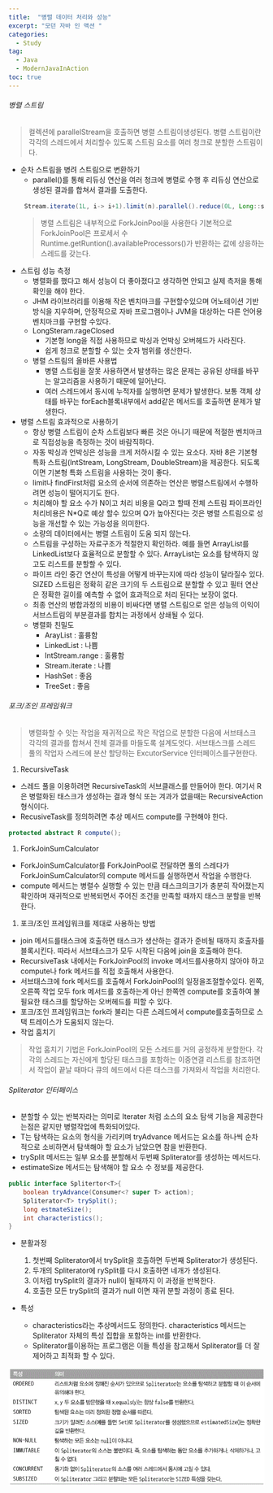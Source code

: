 ```yaml
---
title:  "병렬 데이터 처리와 성능"
excerpt: "모던 자바 인 액션 "
categories:
  - Study
tag:
  - Java
  - ModernJavaInAction
toc: true
---
```


###### 병렬 스트림
> 컬렉션에 parallelStream을 호출하면 병렬 스트림이생성된다.
> 병렬 스트림이란 각각의 스레드에서 처리할수 있도록 스트림 요소를 여러 청크로 분할한 스트림이다.

- 순차 스트림을 병려 스트림으로 변환하기
  - parallel()를 통해 리듀싱 연산을 여러 청크에 병렬로 수행 후 리듀싱 연산으로 생성된 결과를 합쳐서 결과를 도출한다.
  ``` java
   Stream.iterate(1L, i-> i+1).limit(n).parallel().reduce(0L, Long::sum);
  ```
  >병렬 스트림은 내부적으로 ForkJoinPool을 사용한다 기본적으로 ForkJoinPool은 프로세서 수 Runtime.getRuntion().availableProcessors()가 반환하는 값에 상응하는 스레드를 갖는다.
- 스트림 성능 측정
  - 병렬화를 했다고 해서 성능이 더 좋아졌다고 생각하면 안되고 실제 측저을 통해 확인을 해야 한다.
  - JHM 라이브러리를 이용해 작은 벤치마크를 구현할수있으며 어노테이션 기반방식을 지우하며, 안정적으로 자바 프로그램이나 JVM을 대상하는 다른 언어용 벤치마크를 구현할 수있다.
  - LongSteram.rageClosed
    - 기본형 long을 직접 사용하므로 박싱과 언박싱 오버헤드가 사라진다.
    - 쉽게 청크로 분할할 수 있는 숫자 범위를 생산한다. 
  - 병렬 스트림의 올바른 사용법
    - 병렬 스트림을 잘못 사용하면서 발생하는 많은  문제는 공유된 상태를 바꾸는 알고리즘을 사용하기 때문에 일어난다.
    - 여러 스레드에서 동시에 누적자를 실행하면 문제가 발생한다. 보통 객체 상태를 바꾸는 forEach블록내부에서 add같은 메서드를 호출하면 문제가 발생한다.
- 병렬 스트림 효과적으로 사용하기
  - 항상 병렬 스트림이 순차 스트림보다 빠른 것은 아니기 때문에 적절한 벤치마크로 직접성능을 측정하는 것이 바람직하다.
  - 자동 박싱과 언박싱은 성능을 크게 저하시킬 수 있는 요소다. 자바 8은 기본형 특화 스트림(IntStream, LongStream, DoubleStream)을 제공한다. 되도록이면 기본형 특화 스트림을 사용하는 것이 좋다.
  - limit나 findFirst처럼 요소의 순서에 의존하는 연산은 병렬스트림에서 수행하려면 성능이 떨어지기도 한다. 
  - 처리해야 할 요소 수가 N이고 처리 비용을 Q라고 할때 전체 스트림 파이프라인 처리비용은 N*Q로 예상 할수 있으며 Q가 높아진다는 것은 병렬 스트림으로 성능을 개선할 수 있는 가능성을 의미한다.
  - 소량의 데이터에서는 병렬 스트림이 도움 되지 않는다.
  - 스트림을 구성하는 자료구조가 적절한지 확인하라. 예를 들면 ArrayList를 LinkedList보다 효율적으로 분할할 수 있다. ArrayList는 요소를 탐색하지 않고도 리스트를 분할할 수 있다.
  - 파이프 라인 중간 연산이 특성을 어떻게 바꾸는지에 따라 성능이 달라질수 있다. SIZED 스트림은 정확히 같은 크기의 두 스트림으로 분할할 수 있고 필터 연산은 정확한 길이를 예측할 수 없어 효과적으로 처리 된다는 보장이 없다.
  - 최종 연산의 병합과정의 비용이 비싸다면 병렬 스트림으로 얻은 성능의 이익이 서브스트림의 부분결과를 합치는 과정에서 상쇄될 수 있다.
  - 병렬화 친밀도
    - ArayList : 훌륭함
    - LinkedList : 나쁨
    - IntStream.range : 훌륭함
    - Stream.iterate : 나쁨
    - HashSet : 좋음
    - TreeSet : 좋음  
  
###### 포크/조인 프레임워크
 > 병렬화할 수 잇는 작업을 재귀적으로 작은 작업으로 분할한 다음에 서브태스크 각각의 결과를 합쳐서 전체 결과를 마들도록 설계도엇다. 
 > 서브태스크를 스레드 풀의 작업자 스레드에 분산 할당하는 ExcutorService 인터페이스를구현한다.
 
1. RecursiveTask
  - 스레드 풀을 이용하려면 RecursiveTask<R>의 서브클래스를 만들어야 한다. 여기서 R은 병렬화된 태스크가 생성하는 결과 형식 또는 겨과가 없을때는 RecursiveAction 형식이다.
  - RecusiveTask를 정의하려면 추상 메서드 compute를 구현해야 한다.
  ``` java
  protected abstract R compute();
  ```
1. ForkJoinSumCalculator
  - ForkJoinSumCalculator를 ForkJoinPool로 전달하면 풀의 스레다가 ForkJoinSumCalculator의 compute 메서드를 실행하면서 작업을 수행한다.
  - compute 메서드는 병렬수 실행할 수 있는 만큼 태스크의크기가 충분히 작어졌는지 확인하며 재귀적으로 반복되면서 주어진 조건을 만족할 때까지 태스크 분할을 반복한다.
1. 포크/조인 프레임워크를 제대로 사용하는 방법
  - join 메서드를태스크에 호출하면 태스크가 생산하는 결과가 준비될 때까지 호출자를 블록시킨다. 따라서 서브태스크가 모두 시작된 다음에 join을 호출해야 한다.
  - RecursiveTask 내에서는 ForkJoinPool의 invoke 메서드를사용하지 않아야 하고 compute나 fork 메서드를 직접 호출해서 사용한다.
  - 서브태스크에 fork 메서드를 호출해서 ForkJoinPool의 일정을조절할수있다. 왼쪽, 오른쪽 작업 모두 fork 메서드를 호출하는게 아닌 한쪽엔 compute를 호출하여 불필요한 태스크를 할당하는 오버헤드를 피할 수 있다.
  - 포크/조인 프레임워크는 fork라 불리는 다른 스레드에서 compute를호출하므로 스택 트레이스가 도움되지 않는다.
  - 작업 훔치기
   > 작업 훔치기 기법은 ForkJoinPool의 모든 스레드를 거의 공정하게 분할한다. 각각의 스레드는 자신에게 할당된 태스크를 포함하는 이중연결 리스트를 참조하면서 작업이 끝날 때마다 큐의 헤드에서 다른 태스크를 가져와서 작업을 처리한다.

###### Spliterator 인터페이스
- 분할할 수 있는 반복자라는 의미로 Iterater 처럼 소스의 요소 탐색 기능을 제공한다는점은 같지만 병렬작업에 특화되어있다.
- T는 탐색하는 요소의 형식을 가리키며 tryAdvance 메서드는 요소를 하나씩 순차적으로 소비하면서 탐색해야 할 요소가 남았으면 참을 반환한다.
- trySplit 메서드는 일부 요소를 분할해서 두번째 Spliterator를 생성하는 메서드다.
- estimateSize 메서드는 탐색해야 할 요소 수 정보를 제공한다.
``` java
public interface Splitertor<T>{
	boolean tryAdvance(Consumer<? super T> action);
	Spliterator<T> trySplit();
	long estmateSize(); 	
	int characteristics();
}
```
- 분활과정
  1. 첫번째 Spliterator에서 trySplit을 호출하면 두번째 Spliterator가 생성된다.
  1. 두개의 Spliterator에 rySplit를 다시 호출하면 네개가 생성된다.
  1. 이처럼 trySplit의 결과가 null이 될때까지 이 과정을 반복한다.
  1. 호출한 모든 trySplit의 결과가 null 이면 재귀 분할 과정이 종료 된다.
  
- 특성
  - characteristics라는 추상메서드도 정의한다. characteristics 메서드는 Spliterator 자체의 특성 집합을 포함하는 int를 반환한다. 
  - Spliterator를이용하는 프로그램은 이들 특성을 참고해서 Spliterator를 더 잘 제어하고 최적화 할 수 있다. 

![usecase](/assets/images/Splitertor.GIF)
